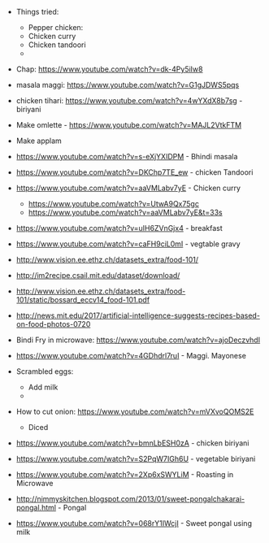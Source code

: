 

- Things tried:
	- Pepper chicken:
	- Chicken curry
	- Chicken tandoori
	- 
- Chap: https://www.youtube.com/watch?v=dk-4Py5iIw8
- masala maggi: https://www.youtube.com/watch?v=G1gJDWS5pqs
- chicken tihari: https://www.youtube.com/watch?v=4wYXdX8b7sg - biriyani

- Make omlette - https://www.youtube.com/watch?v=MAJL2VtkFTM
- Make applam
- https://www.youtube.com/watch?v=s-eXjYXIDPM - Bhindi masala
- https://www.youtube.com/watch?v=DKChp7TE_ew - chicken Tandoori
- https://www.youtube.com/watch?v=aaVMLabv7yE - Chicken curry
	- https://www.youtube.com/watch?v=UtwA9Qx75gc
	- https://www.youtube.com/watch?v=aaVMLabv7yE&t=33s
- https://www.youtube.com/watch?v=uIH6ZVnGjx4 - breakfast
- https://www.youtube.com/watch?v=caFH9ciL0mI - vegtable gravy


- http://www.vision.ee.ethz.ch/datasets_extra/food-101/
- http://im2recipe.csail.mit.edu/dataset/download/
- http://www.vision.ee.ethz.ch/datasets_extra/food-101/static/bossard_eccv14_food-101.pdf
- http://news.mit.edu/2017/artificial-intelligence-suggests-recipes-based-on-food-photos-0720


- Bindi Fry in microwave: https://www.youtube.com/watch?v=ajoDeczvhdI

- https://www.youtube.com/watch?v=4GDhdrl7ruI - Maggi. Mayonese

- Scrambled eggs:
	- Add milk
	- 
- How to cut onion: https://www.youtube.com/watch?v=mVXvoQOMS2E
	- Diced
- https://www.youtube.com/watch?v=bmnLbESH0zA - chicken biriyani

- https://www.youtube.com/watch?v=S2PqW7IGh6U - vegetable biriyani
- https://www.youtube.com/watch?v=2Xp6xSWYLiM - Roasting in Microwave

- http://nimmyskitchen.blogspot.com/2013/01/sweet-pongalchakarai-pongal.html - Pongal

- https://www.youtube.com/watch?v=068rY1IWcjI - Sweet pongal using milk